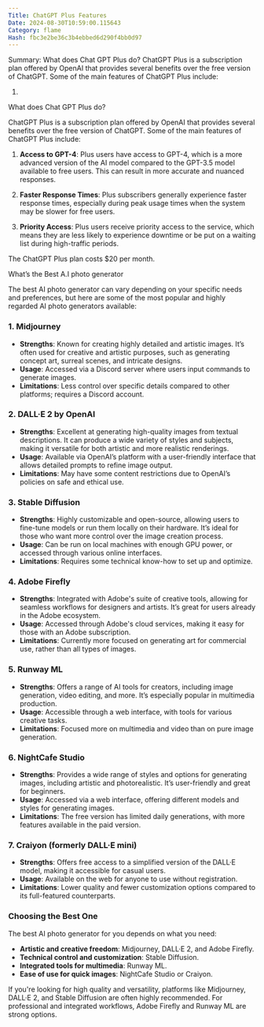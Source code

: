 ```yaml
---
Title: ChatGPT Plus Features
Date: 2024-08-30T10:59:00.115643
Category: flame
Hash: fbc3e2be36c3b4ebbed6d290f4bb0d97
---
```

Summary: What does Chat GPT Plus do? ChatGPT Plus is a subscription plan offered by OpenAI that provides several benefits over the free version of ChatGPT. Some of the main features of ChatGPT Plus include:

1.

What does Chat GPT Plus do?

ChatGPT Plus is a subscription plan offered by OpenAI that provides several benefits over the free version of ChatGPT. Some of the main features of ChatGPT Plus include:

1. **Access to GPT-4**: Plus users have access to GPT-4, which is a more advanced version of the AI model compared to the GPT-3.5 model available to free users. This can result in more accurate and nuanced responses.

2. **Faster Response Times**: Plus subscribers generally experience faster response times, especially during peak usage times when the system may be slower for free users.

3. **Priority Access**: Plus users receive priority access to the service, which means they are less likely to experience downtime or be put on a waiting list during high-traffic periods.

The ChatGPT Plus plan costs $20 per month.

What’s the Best A.I photo generator

The best AI photo generator can vary depending on your specific needs and preferences, but here are some of the most popular and highly regarded AI photo generators available:

### 1. **Midjourney**
   - **Strengths**: Known for creating highly detailed and artistic images. It’s often used for creative and artistic purposes, such as generating concept art, surreal scenes, and intricate designs.
   - **Usage**: Accessed via a Discord server where users input commands to generate images.
   - **Limitations**: Less control over specific details compared to other platforms; requires a Discord account.

### 2. **DALL·E 2 by OpenAI**
   - **Strengths**: Excellent at generating high-quality images from textual descriptions. It can produce a wide variety of styles and subjects, making it versatile for both artistic and more realistic renderings.
   - **Usage**: Available via OpenAI’s platform with a user-friendly interface that allows detailed prompts to refine image output.
   - **Limitations**: May have some content restrictions due to OpenAI’s policies on safe and ethical use.

### 3. **Stable Diffusion**
   - **Strengths**: Highly customizable and open-source, allowing users to fine-tune models or run them locally on their hardware. It’s ideal for those who want more control over the image creation process.
   - **Usage**: Can be run on local machines with enough GPU power, or accessed through various online interfaces.
   - **Limitations**: Requires some technical know-how to set up and optimize.

### 4. **Adobe Firefly**
   - **Strengths**: Integrated with Adobe's suite of creative tools, allowing for seamless workflows for designers and artists. It’s great for users already in the Adobe ecosystem.
   - **Usage**: Accessed through Adobe's cloud services, making it easy for those with an Adobe subscription.
   - **Limitations**: Currently more focused on generating art for commercial use, rather than all types of images.

### 5. **Runway ML**
   - **Strengths**: Offers a range of AI tools for creators, including image generation, video editing, and more. It’s especially popular in multimedia production.
   - **Usage**: Accessible through a web interface, with tools for various creative tasks.
   - **Limitations**: Focused more on multimedia and video than on pure image generation.

### 6. **NightCafe Studio**
   - **Strengths**: Provides a wide range of styles and options for generating images, including artistic and photorealistic. It’s user-friendly and great for beginners.
   - **Usage**: Accessed via a web interface, offering different models and styles for generating images.
   - **Limitations**: The free version has limited daily generations, with more features available in the paid version.

### 7. **Craiyon (formerly DALL·E mini)**
   - **Strengths**: Offers free access to a simplified version of the DALL·E model, making it accessible for casual users.
   - **Usage**: Available on the web for anyone to use without registration.
   - **Limitations**: Lower quality and fewer customization options compared to its full-featured counterparts.

### Choosing the Best One
The best AI photo generator for you depends on what you need:
- **Artistic and creative freedom**: Midjourney, DALL·E 2, and Adobe Firefly.
- **Technical control and customization**: Stable Diffusion.
- **Integrated tools for multimedia**: Runway ML.
- **Ease of use for quick images**: NightCafe Studio or Craiyon.

If you're looking for high quality and versatility, platforms like Midjourney, DALL·E 2, and Stable Diffusion are often highly recommended. For professional and integrated workflows, Adobe Firefly and Runway ML are strong options.